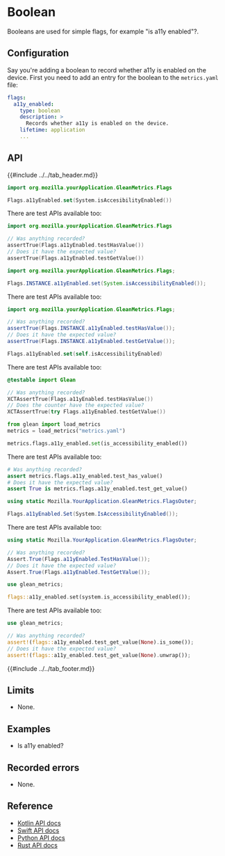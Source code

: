 # Boolean

Booleans are used for simple flags, for example "is a11y enabled"?.

## Configuration

Say you're adding a boolean to record whether a11y is enabled on the device. First you need to add an entry for the boolean to the `metrics.yaml` file:

```YAML
flags:
  a11y_enabled:
    type: boolean
    description: >
      Records whether a11y is enabled on the device.
    lifetime: application
    ...
```

## API

{{#include ../../tab_header.md}}

<div data-lang="Kotlin" class="tab">

```Kotlin
import org.mozilla.yourApplication.GleanMetrics.Flags

Flags.a11yEnabled.set(System.isAccesibilityEnabled())
```

There are test APIs available too:

```Kotlin
import org.mozilla.yourApplication.GleanMetrics.Flags

// Was anything recorded?
assertTrue(Flags.a11yEnabled.testHasValue())
// Does it have the expected value?
assertTrue(Flags.a11yEnabled.testGetValue())
```

</div>

<div data-lang="Java" class="tab">

```Java
import org.mozilla.yourApplication.GleanMetrics.Flags;

Flags.INSTANCE.a11yEnabled.set(System.isAccessibilityEnabled());
```

There are test APIs available too:

```Java
import org.mozilla.yourApplication.GleanMetrics.Flags;

// Was anything recorded?
assertTrue(Flags.INSTANCE.a11yEnabled.testHasValue());
// Does it have the expected value?
assertTrue(Flags.INSTANCE.a11yEnabled.testGetValue());
```

</div>


<div data-lang="Swift" class="tab">

```Swift
Flags.a11yEnabled.set(self.isAccessibilityEnabled)
```

There are test APIs available too:

```Swift
@testable import Glean

// Was anything recorded?
XCTAssertTrue(Flags.a11yEnabled.testHasValue())
// Does the counter have the expected value?
XCTAssertTrue(try Flags.a11yEnabled.testGetValue())
```

</div>

<div data-lang="Python" class="tab">

```Python
from glean import load_metrics
metrics = load_metrics("metrics.yaml")

metrics.flags.a11y_enabled.set(is_accessibility_enabled())
```

There are test APIs available too:

```Python
# Was anything recorded?
assert metrics.flags.a11y_enabled.test_has_value()
# Does it have the expected value?
assert True is metrics.flags.a11y_enabled.test_get_value()
```

</div>

<div data-lang="C#" class="tab">

```C#
using static Mozilla.YourApplication.GleanMetrics.FlagsOuter;

Flags.a11yEnabled.Set(System.IsAccessibilityEnabled());
```

There are test APIs available too:

```C#
using static Mozilla.YourApplication.GleanMetrics.FlagsOuter;

// Was anything recorded?
Assert.True(Flags.a11yEnabled.TestHasValue());
// Does it have the expected value?
Assert.True(Flags.a11yEnabled.TestGetValue());
```

</div>

<div data-lang="Rust" class="tab">

```rust
use glean_metrics;

flags::a11y_enabled.set(system.is_accessibility_enabled());
```

There are test APIs available too:

```rust
use glean_metrics;

// Was anything recorded?
assert!(flags::a11y_enabled.test_get_value(None).is_some());
// Does it have the expected value?
assert!(flags::a11y_enabled.test_get_value(None).unwrap());
```

</div>

{{#include ../../tab_footer.md}}

## Limits

* None.

## Examples

* Is a11y enabled?

## Recorded errors

* None.

## Reference

* [Kotlin API docs](../../../javadoc/glean/mozilla.telemetry.glean.private/-boolean-metric-type/index.html)
* [Swift API docs](../../../swift/Classes/BooleanMetricType.html)
* [Python API docs](../../../python/glean/metrics/boolean.html)
* [Rust API docs](../../../docs/glean/private/boolean/struct.BooleanMetric.html)
